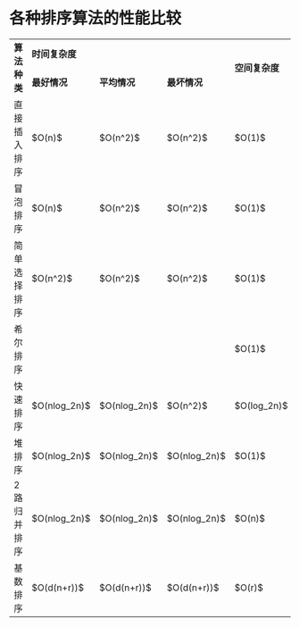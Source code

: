 # 各种排序算法的性能比较

<table>
    <tr>
        <td rowspan="2"><b>算法种类</b></td>
        <td colspan="3"><b>时间复杂度</b></td>
        <td rowspan="2"><b>空间复杂度</b></td>
        <td rowspan="2"><b>是否稳定</b></td>
    </tr>
    <tr>
        <td><b>最好情况</b></td>
        <td><b>平均情况</b></td>
        <td><b>最坏情况</b></td>
    </tr>
    <tr>
        <td>直接插入排序</td>
        <td>$O(n)$</td>
        <td>$O(n^2)$</td>
        <td>$O(n^2)$</td>
        <td>$O(1)$</td>
        <td>稳定</td>
    </tr>
    <tr>
        <td>冒泡排序</td>
        <td>$O(n)$</td>
        <td>$O(n^2)$</td>
        <td>$O(n^2)$</td>
        <td>$O(1)$</td>
        <td>稳定</td>
    </tr>
    <tr>
        <td>简单选择排序</td>
        <td>$O(n^2)$</td>
        <td>$O(n^2)$</td>
        <td>$O(n^2)$</td>
        <td>$O(1)$</td>
        <td>不稳定</td>
    </tr>
    <tr>
        <td>希尔排序</td>
        <td colspan="3"></td>
        <td>$O(1)$</td>
        <td>不稳定</td>
    </tr>
    <tr>
        <td>快速排序</td>
        <td>$O(nlog_2n)$</td>
        <td>$O(nlog_2n)$</td>
        <td>$O(n^2)$</td>
        <td>$O(log_2n)$</td>
        <td>不稳定</td>
    </tr>
    <tr>
        <td>堆排序</td>
        <td>$O(nlog_2n)$</td>
        <td>$O(nlog_2n)$</td>
        <td>$O(nlog_2n)$</td>
        <td>$O(1)$</td>
        <td>不稳定</td>
    </tr>
    <tr>
        <td>2路归并排序</td>
        <td>$O(nlog_2n)$</td>
        <td>$O(nlog_2n)$</td>
        <td>$O(nlog_2n)$</td>
        <td>$O(n)$</td>
        <td>稳定</td>
    </tr>
    <tr>
        <td>基数排序</td>
        <td>$O(d(n+r))$</td>
        <td>$O(d(n+r))$</td>
        <td>$O(d(n+r))$</td>
        <td>$O(r)$</td>
        <td>稳定</td>
    </tr>
</table>
